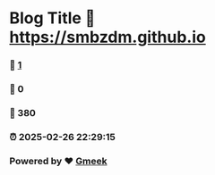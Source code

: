 # Blog Title :link: https://smbzdm.github.io 
### :page_facing_up: [1](https://smbzdm.github.io/tag.html) 
### :speech_balloon: 0 
### :hibiscus: 380 
### :alarm_clock: 2025-02-26 22:29:15 
### Powered by :heart: [Gmeek](https://github.com/Meekdai/Gmeek)
